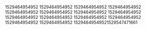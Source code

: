 1529464954952
1529464954952
1529464954952
1529464954952
1529464954952
1529464954952
1529464954952
1529464954952
1529464954952
1529464954952
1529464954952
1529464954952
1529464954952
1529464954952
15294649549521529547471661